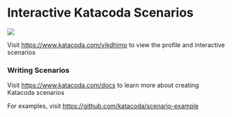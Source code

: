 # Interactive Katacoda Scenarios

[![](http://shields.katacoda.com/katacoda/vikdhimo/count.svg)](https://www.katacoda.com/vikdhimo "Get your profile on Katacoda.com")

Visit https://www.katacoda.com/vikdhimo to view the profile and interactive scenarios

### Writing Scenarios
Visit https://www.katacoda.com/docs to learn more about creating Katacoda scenarios

For examples, visit https://github.com/katacoda/scenario-example
